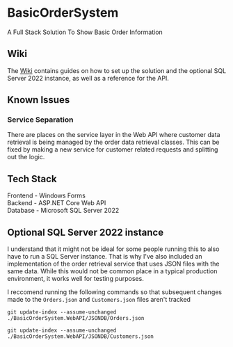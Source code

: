 # BasicOrderSystem
A Full Stack Solution To Show Basic Order Information

## Wiki
The [Wiki](https://github.com/hugh19se/BasicOrderSystem/wiki) contains guides on how to set up the solution and the optional SQL Server 2022 instance, as well as a reference for the API.

## Known Issues

### Service Separation
There are places on the service layer in the Web API where customer data retrieval is being managed by the order data retrieval classes. This can be fixed by making a new service for customer related requests and splitting out the logic.

## Tech Stack
Frontend - Windows Forms\
Backend - ASP.NET Core Web API\
Database - Microsoft SQL Server 2022

## Optional SQL Server 2022 instance
I understand that it might not be ideal for some people running this to also have to run a SQL Server instance. That is why I've also included an implementation of the order retrieval service that uses JSON files with the same data. While this would not be common place in a typical production environment, it works well for testing purposes.

I reccomend running the following commands so that subsequent changes made to the `Orders.json` and `Customers.json` files aren't tracked
```
git update-index --assume-unchanged ./BasicOrderSystem.WebAPI/JSONDB/Orders.json
```
```
git update-index --assume-unchanged ./BasicOrderSystem.WebAPI/JSONDB/Customers.json
```